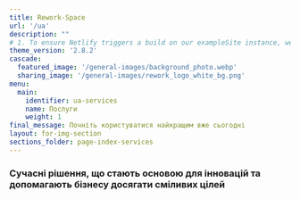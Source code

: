 ```yaml
---
title: Rework-Space
url: '/ua'
description: ""
# 1. To ensure Netlify triggers a build on our exampleSite instance, we need to change a file in the exampleSite directory.
theme_version: '2.8.2'
cascade:
  featured_image: '/general-images/background_photo.webp'
  sharing_image: '/general-images/rework_logo_white_bg.png'
menu:
  main:
    identifier: ua-services
    name: Послуги
    weight: 1
final_message: Почніть користуватися найкращим вже сьогодні
layout: for-img-section
sections_folder: page-index-services
---
```


### Сучасні рішення, що стають основою для інновацій та допомагають бізнесу досягати сміливих цілей
